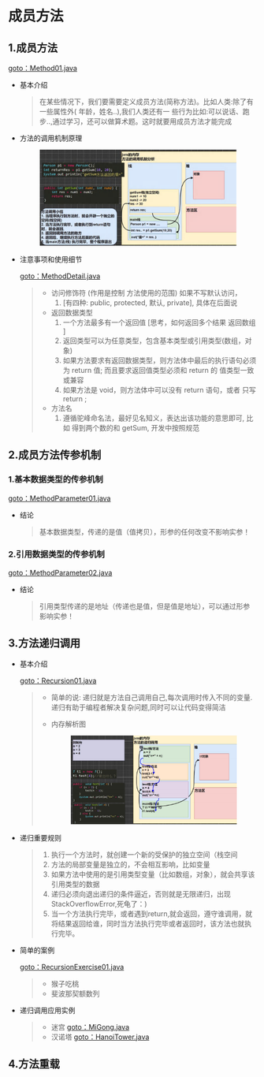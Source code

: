 # 成员方法

## 1.成员方法

[goto：Method01.java](https://gitee.com/jia-yan\_dong/code/blob/master/Java/javacode/chapter07/Method01.java)

*   基本介绍

    > 在某些情况下，我们要需要定义成员方法(简称方法)。比如人类:除了有一些属性外( 年龄，姓名..),我们人类还有一 些行为比如:可以说话、跑步..,通过学习，还可以做算术题。这时就要用成员方法才能完成


*   方法的调用机制原理

    <figure><img src="../../../.gitbook/assets/image (4).png" alt=""><figcaption></figcaption></figure>


*   注意事项和使用细节

    [goto：MethodDetail.java](https://gitee.com/jia-yan\_dong/code/blob/master/Java/javacode/chapter07/MethodDetail.java)

    > * 访问修饰符 (作用是控制 方法使用的范围) 如果不写默认访问，
    >   1. \[有四种: public, protected, 默认, private], 具体在后面说
    > * 返回数据类型
    >   1. 一个方法最多有一个返回值 \[思考，如何返回多个结果 返回数组 ]
    >   2. 返回类型可以为任意类型，包含基本类型或引用类型(数组，对象)
    >   3. 如果方法要求有返回数据类型，则方法体中最后的执行语句必须为 return 值; 而且要求返回值类型必须和 return 的 值类型一致或兼容
    >   4. 如果方法是 void，则方法体中可以没有 return 语句，或者 只写 return ;
    > * 方法名&#x20;
    >   1. 遵循驼峰命名法，最好见名知义，表达出该功能的意思即可, 比如 得到两个数的和 getSum, 开发中按照规范

## 2.成员方法传参机制

### 1.基本数据类型的传参机制

[goto：MethodParameter01.java](https://gitee.com/jia-yan\_dong/code/blob/master/Java/javacode/chapter07/MethodParameter01.java)

*   结论

    > 基本数据类型，传递的是值（值拷贝），形参的任何改变不影响实参！

### 2.引用数据类型的传参机制

[goto：MethodParameter02.java](https://gitee.com/jia-yan\_dong/code/blob/master/Java/javacode/chapter07/MethodParameter02.java)

*   结论

    > 引用类型传递的是地址（传递也是值，但是值是地址），可以通过形参影响实参！

## 3.方法递归调用

*   基本介绍

    [goto：Recursion01.java](https://gitee.com/jia-yan\_dong/code/blob/master/Java/javacode/chapter07/Recursion01.java)

    > * 简单的说: 递归就是方法自己调用自己,每次调用时传入不同的变量.递归有助于编程者解决复杂问题,同时可以让代码变得简洁
    > *   内存解析图
    >
    >     <figure><img src="../../../.gitbook/assets/image.png" alt=""><figcaption></figcaption></figure>
*   递归重要规则

    > 1. 执行一个方法时，就创建一个新的受保护的独立空间（栈空间
    > 2. 方法的局部变量是独立的，不会相互影响，比如变量
    > 3. 如果方法中使用的是引用类型变量（比如数组，对象），就会共享该引用类型的数据&#x20;
    > 4. 递归必须向退出递归的条件逼近，否则就是无限递归，出现 StackOverflowError,死龟了：)&#x20;
    > 5. 当一个方法执行完毕，或者遇到return,就会返回，遵守谁调用，就将结果返回给谁，同时当方法执行完毕或者返回时，该方法也就执行完毕。


*   简单的案例

    [goto：RecursionExercise01.java](https://gitee.com/jia-yan\_dong/code/blob/master/Java/javacode/chapter07/RecursionExercise01.java)

    > * 猴子吃桃
    > * 斐波那契额数列
*   递归调用应用实例

    > * 迷宫 [goto：MiGong.java](https://gitee.com/jia-yan\_dong/code/blob/master/Java/javacode/chapter07/MiGong.java)
    > * 汉诺塔 [goto：HanoiTower.java](https://gitee.com/jia-yan\_dong/code/blob/master/Java/javacode/chapter07/HanoiTower.java)

## 4.方法重载

